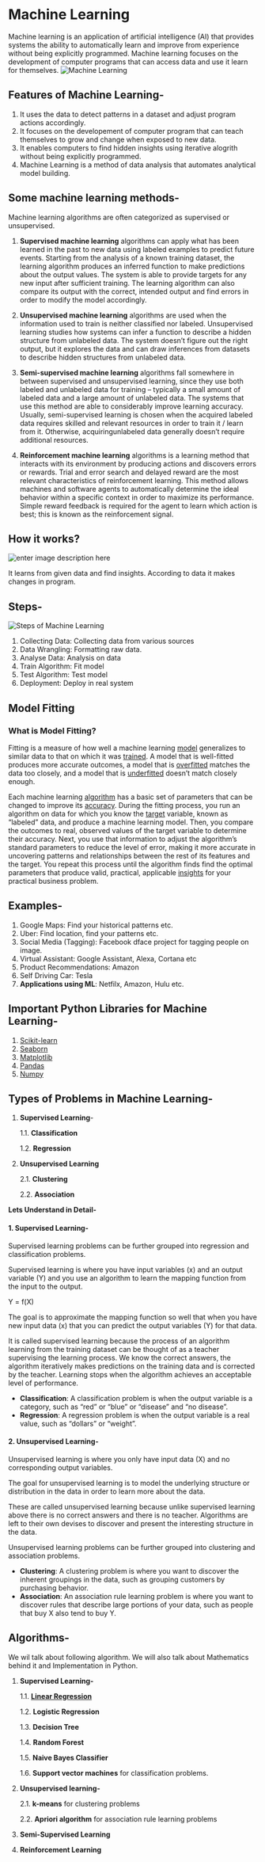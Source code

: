 # Machine Learning
Machine learning is an application of artificial intelligence (AI) that provides systems the ability to automatically learn and improve from experience without being explicitly programmed. Machine learning focuses on the development of computer programs that can access data and use it learn for themselves.
![Machine Learning](https://cdn-images-1.medium.com/max/1200/1*ZkZS46p7Lbw-PDBtPMfEEw.jpeg)

## Features of Machine Learning-
1. It uses the data to detect patterns in a dataset and adjust program actions accordingly.
2. It focuses on the developement of computer program that can teach themselves to grow and change when exposed to new data.
3. It enables computers to find hidden insights using iterative alogrith without being explicitly programmed.
4. Machine Learning is a method of data analysis that automates analytical model building.

## Some machine learning methods-
Machine learning algorithms are often categorized as supervised or unsupervised.

1. **Supervised machine learning** algorithms can apply what has been learned in the past to new data using labeled examples to predict future events. Starting from the analysis of a known training dataset, the learning algorithm produces an inferred function to make predictions about the output values. The system is able to provide targets for any new input after sufficient training. The learning algorithm can also compare its output with the correct, intended output and find errors in order to modify the model accordingly.

2. **Unsupervised machine learning** algorithms are used when the information used to train is neither classified nor labeled. Unsupervised learning studies how systems can infer a function to describe a hidden structure from unlabeled data. The system doesn’t figure out the right output, but it explores the data and can draw inferences from datasets to describe hidden structures from unlabeled data.

3. **Semi-supervised machine learning** algorithms fall somewhere in between supervised and unsupervised learning, since they use both labeled and unlabeled data for training – typically a small amount of labeled data and a large amount of unlabeled data. The systems that use this method are able to considerably improve learning accuracy. Usually, semi-supervised learning is chosen when the acquired labeled data requires skilled and relevant resources in order to train it / learn from it. Otherwise, acquiringunlabeled data generally doesn’t require additional resources.

4. **Reinforcement machine learning** algorithms is a learning method that interacts with its environment by producing actions and discovers errors or rewards. Trial and error search and delayed reward are the most relevant characteristics of reinforcement learning. This method allows machines and software agents to automatically determine the ideal behavior within a specific context in order to maximize its performance. Simple reward feedback is required for the agent to learn which action is best; this is known as the reinforcement signal.

## How it works?

![enter image description here](https://cdn-images-1.medium.com/max/1600/0*i7crGI3BrI_Xkd3l)

It learns from given data and find insights. According to data it makes changes in program.

## Steps-

![Steps of Machine Learning](https://raw.githubusercontent.com/Dipeshpal/Machine-Learning/master/Raw%20Images/Steps%20of%20ML.PNG)

1. Collecting Data: Collecting data from various sources
2. Data Wrangling: Formatting raw data. 
3. Analyse Data: Analysis on data
4. Train Algorithm: Fit model
5. Test Algorithm: Test model
6. Deployment: Deploy in real system


## Model Fitting

### What is Model Fitting?

Fitting is a measure of how well a machine learning  [model](https://www.datarobot.com/wiki/model/)  generalizes to similar data to that on which it was [trained](https://www.datarobot.com/wiki/training-validation-holdout/). A model that is well-fitted produces more accurate outcomes, a model that is [overfitted](https://www.datarobot.com/wiki/overfitting/)  matches the data too closely, and a model that is [underfitted](https://www.datarobot.com/wiki/underfitting/)  doesn’t match closely enough.

Each machine learning  [algorithm](https://www.datarobot.com/wiki/algorithm/)  has a basic set of parameters that can be changed to improve its  [accuracy](https://www.datarobot.com/wiki/accuracy/). During the fitting process, you run an algorithm on data for which you know the  [target](https://www.datarobot.com/wiki/target/) variable, known as “labeled” data, and produce a machine learning model. Then, you compare the outcomes to real, observed values of the target variable to determine their accuracy. Next, you use that information to adjust the algorithm’s standard parameters to reduce the level of error, making it more accurate in uncovering patterns and relationships between the rest of its features and the target. You repeat this process until the algorithm finds find the optimal parameters that produce valid, practical, applicable  [insights](https://www.datarobot.com/wiki/insights/)  for your practical business problem.

## Examples-

 1. Google Maps: Find your historical patterns etc.
 2. Uber: Find location, find your patterns etc.
 3. Social Media (Tagging): Facebook dface project for tagging people on image.
 4. Virtual Assistant: Google Assistant, Alexa, Cortana etc
 5. Product Recommendations: Amazon
 6. Self Driving Car: Tesla
 7. **Applications using ML**: Netfilx, Amazon, Hulu etc.
 

## Important Python Libraries for Machine Learning-

 1. [Scikit-learn](https://scikit-learn.org/stable/)
 2. [Seaborn](https://seaborn.pydata.org/)
 3. [Matplotlib](https://matplotlib.org/)
 4. [Pandas](https://pandas.pydata.org/)
 5. [Numpy](https://www.numpy.org/)


## Types of Problems in Machine Learning-
1.  **Supervised Learning**-
	
	1.1. **Classification**
	
	1.2. **Regression**
	
2. **Unsupervised Learning**
	
	2.1. **Clustering**
	
	2.2. **Association**

**Lets Understand in Detail-**

####  1. Supervised Learning-
Supervised learning problems can be further grouped into regression and classification problems.

Supervised learning is where you have input variables (x) and an output variable (Y) and you use an algorithm to learn the mapping function from the input to the output.

Y = f(X)

The goal is to approximate the mapping function so well that when you have new input data (x) that you can predict the output variables (Y) for that data.

It is called supervised learning because the process of an algorithm learning from the training dataset can be thought of as a teacher supervising the learning process. We know the correct answers, the algorithm iteratively makes predictions on the training data and is corrected by the teacher. Learning stops when the algorithm achieves an acceptable level of performance.

-   **Classification**: A classification problem is when the output variable is a category, such as “red” or “blue” or “disease” and “no disease”.
-   **Regression**: A regression problem is when the output variable is a real value, such as “dollars” or “weight”.

####  2. Unsupervised Learning-
Unsupervised learning is where you only have input data (X) and no corresponding output variables.

The goal for unsupervised learning is to model the underlying structure or distribution in the data in order to learn more about the data.

These are called unsupervised learning because unlike supervised learning above there is no correct answers and there is no teacher. Algorithms are left to their own devises to discover and present the interesting structure in the data.

Unsupervised learning problems can be further grouped into clustering and association problems.

-   **Clustering**: A clustering problem is where you want to discover the inherent groupings in the data, such as grouping customers by purchasing behavior.
-   **Association**: An association rule learning problem is where you want to discover rules that describe large portions of your data, such as people that buy X also tend to buy Y.


## Algorithms-
We wil talk about following algorithm. We will also talk about Mathematics behind it and Implementation in Python.
 1. **Supervised Learning-**
 
	  1.1. **[Linear Regression](https://github.com/Dipeshpal/Machine-Learning/tree/master/Linear%20Regression)**

	  1.2. **Logistic Regression**

	  1.3. **Decision Tree**

	  1.4. **Random Forest**

	  1.5. **Naive Bayes Classifier**
	  
	  1.6. **Support vector machines** for classification problems.
	 
2. **Unsupervised learning-** 

	2.1. **k-means** for clustering problems

	2.2. **Apriori algorithm** for association rule learning problems

3. **Semi-Supervised Learning**
4. **Reinforcement Learning**
